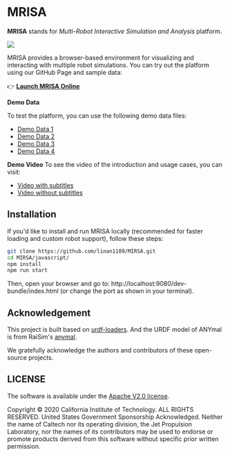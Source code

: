 # MRISA

**MRISA** stands for *Multi-Robot Interactive Simulation and Analysis* platform.

![](https://linan1109.github.io/projects/anymal.png)

MRISA provides a browser-based environment for visualizing and interacting with multiple robot simulations. You can try out the platform using our GitHub Page and sample data:

👉 [**Launch MRISA Online**](https://linan1109.github.io/MIRSA/js)

**Demo Data**

To test the platform, you can use the following demo data files:
- [Demo Data 1](https://polybox.ethz.ch/index.php/s/jzQ74sZBg6naJXJ) 
- [Demo Data 2](https://polybox.ethz.ch/index.php/s/dds5KzUgOmimoDf) 
- [Demo Data 3](https://polybox.ethz.ch/index.php/s/RI8jhgs1tqHhGer) 
- [Demo Data 4](https://polybox.ethz.ch/index.php/s/BdIbPNGqgGXrXyH)

**Demo Video**
To see the video of the introduction and usage cases, you can visit:
- [Video with subtitles](https://drive.google.com/file/d/15I4hIdpsVYZbwlWjA39Z_J687PKG5mDj/view?usp=sharing )
- [Video without subtitles](https://drive.google.com/file/d/1AnwBuILhjV-IuuQDZdxLqI0nYAu0vZDO/view?usp=drive_link )

## Installation

If you'd like to install and run MRISA locally (recommended for faster loading and custom robot support), follow these steps:

```bash
git clone https://github.com/linan1109/MIRSA.git
cd MIRSA/javascript/
npm install
npm run start
```

Then, open your browser and go to:
http://localhost:9080/dev-bundle/index.html (or change the port as shown in your terminal).

## Acknowledgement
This project is built based on [urdf-loaders](https://github.com/gkjohnson/urdf-loaders). And the URDF model of ANYmal is from RaiSim's [anymal](https://github.com/raisimTech/raisimLib/tree/master/rsc/anymal).

We gratefully acknowledge the authors and contributors of these open-source projects.

## LICENSE

The software is available under the [Apache V2.0 license](./LICENSE).

Copyright © 2020 California Institute of Technology. ALL RIGHTS
RESERVED. United States Government Sponsorship Acknowledged.
Neither the name of Caltech nor its operating division, the
Jet Propulsion Laboratory, nor the names of its contributors may be
used to endorse or promote products derived from this software
without specific prior written permission.
